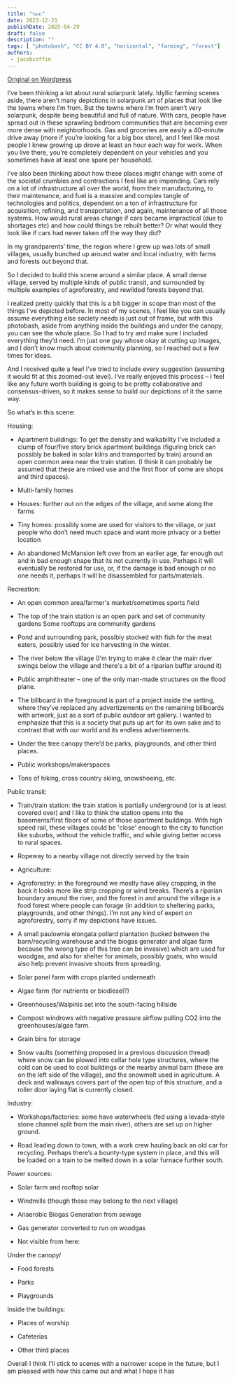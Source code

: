 ```yaml
---
title: "ገጠር"
date: 2023-12-21
publishDate: 2025-04-29
draft: false
description: ""
tags: [ "photobash", "CC BY 4.0", "horizontal", "farming", "forest"]
authors:
 - jacobcoffin
---
```


[Original on Wordpress](https://jacobcoffinwrites.wordpress.com/2023/12/21/solarpunk-village/)

I’ve been thinking a lot about rural solarpunk lately. Idyllic farming scenes aside, there aren’t many depictions in solarpunk art of places that look like the towns where I’m from. But the towns where I’m from aren’t very solarpunk, despite being beautiful and full of nature. With cars, people have spread out in these sprawling bedroom communities that are becoming ever more dense with neighborhoods. Gas and groceries are easily a 40-minute drive away (more if you’re looking for a big box store), and I feel like most people I knew growing up drove at least an hour each way for work. When you live there, you’re completely dependent on your vehicles and you sometimes have at least one spare per household.

I’ve also been thinking about how these places might change with some of the societal crumbles and contractions I feel like are impending. Cars rely on a lot of infrastructure all over the world, from their manufacturing, to their maintenance, and fuel is a massive and complex tangle of technologies and politics, dependent on a ton of infrastructure for acquisition, refining, and transportation, and again, maintenance of all those systems. How would rural areas change if cars became impractical (due to shortages etc) and how could things be rebuilt better? Or what would they look like if cars had never taken off the way they did?

In my grandparents’ time, the region where I grew up was lots of small villages, usually bunched up around water and local industry, with farms and forests out beyond that.

So I decided to build this scene around a similar place. A small dense village, served by multiple kinds of public transit, and surrounded by multiple examples of agroforestry, and rewilded forests beyond that.

I realized pretty quickly that this is a bit bigger in scope than most of the things I’ve depicted before. In most of my scenes, I feel like you can usually assume everything else society needs is just out of frame, but with this photobash, aside from anything inside the buildings and under the canopy, you can see the whole place. So I had to try and make sure I included everything they’d need. I’m just one guy whose okay at cutting up images, and I don’t know much about community planning, so I reached out a few times for ideas.

And I received quite a few! I’ve tried to include every suggestion (assuming it would fit at this zoomed-out level). I’ve really enjoyed this process – I feel like any future worth building is going to be pretty collaborative and consensus-driven, so it makes sense to build our depictions of it the same way.

So what’s in this scene:

Housing:

- Apartment buildings: To get the density and walkability I've included a clump of four/five story brick apartment buildings (figuring brick can possibly be baked in solar kilns and transported by train) around an open common area near the train station. (I think it can probably be assumed that these are mixed use and the first floor of some are shops and third spaces).

- Multi-family homes

- Houses: further out on the edges of the village, and some along the farms

- Tiny homes: possibly some are used for visitors to the village, or just people who don’t need much space and want more privacy or a better location

- An abandoned McMansion left over from an earlier age, far enough out and in bad enough shape that its not currently in use. Perhaps it will eventually be restored for use, or, if the damage is bad enough or no one needs it, perhaps it will be disassembled for parts/materials.

Recreation:

- An open common area/farmer's market/sometimes sports field

- The top of the train station is an open park and set of community gardens Some rooftops are community gardens

- Pond and surrounding park, possibly stocked with fish for the meat eaters, possibly used for ice harvesting in the winter.

- The river below the village (I'm trying to make it clear the main river swings below the village and there's a bit of a riparian buffer around it)

- Public amphitheater – one of the only man-made structures on the flood plane.

- The billboard in the foreground is part of a project inside the setting, where they’ve replaced any advertizements on the remaining billboards with artwork, just as a sort of public outdoor art gallery. I wanted to emphasize that this is a society that puts up art for its own sake and to contrast that with our world and its endless advertisements. 

- Under the tree canopy there’d be parks, playgrounds, and other third places.

- Public workshops/makerspaces

- Tons of hiking, cross country skiing, snowshoeing, etc.

Public transit:

- Train/train station: the train station is partially underground (or is at least covered over) and I like to think the station opens into the basements/first floors of some of those apartment buildings. With high speed rail, these villages could be 'close' enough to the city to function like suburbs, without the vehicle traffic, and while giving better access to rural spaces.

- Ropeway to a nearby village not directly served by the train

- Agriculture:

- Agroforestry: in the foreground we mostly have alley cropping, in the back it looks more like strip cropping or wind breaks. There’s a riparian boundary around the river, and the forest in and around the village is a food forest where people can forage (in addition to sheltering parks, playgrounds, and other things). I’m not any kind of expert on agroforestry, sorry if my depictions have issues.

- A small paulownia elongata pollard plantation (tucked between the barn/recycling warehouse and the biogas generator and algae farm because the wrong type of this tree can be invasive) which are used for woodgas, and also for shelter for animals, possibly goats, who would also help prevent invasive shoots from spreading.

- Solar panel farm with crops planted underneath

- Algae farm (for nutrients or biodiesel?)

- Greenhouses/Walpinis set into the south-facing hillside

- Compost windrows with negative pressure airflow pulling CO2 into the greenhouses/algae farm.

- Grain bins for storage

- Snow vaults (something proposed in a previous discussion thread) where snow can be plowed into cellar hole type structures, where the cold can be used to cool buildings or the nearby animal barn (these are on the left side of the village), and the snowmelt used in agriculture. A deck and walkways covers part of the open top of this structure, and a roller door laying flat is currently closed.

Industry:

- Workshops/factories: some have waterwheels (fed using a levada-style stone channel split from the main river), others are set up on higher ground.

- Road leading down to town, with a work crew hauling back an old car for recycling. Perhaps there’s a bounty-type system in place, and this will be loaded on a train to be melted down in a solar furnace further south.

Power sources:

- Solar farm and rooftop solar

- Windmills (though these may belong to the next village)

- Anaerobic Biogas Generation from sewage

- Gas generator converted to run on woodgas

- Not visible from here:

Under the canopy/ 

- Food forests 

- Parks 

- Playgrounds

Inside the buildings: 

- Places of worship 

- Cafeterias 

- Other third places

Overall I think I'll stick to scenes with a narrower scope in the future, but I am pleased with how this came out and what I hope it has
